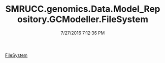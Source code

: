﻿---
title: SMRUCC.genomics.Data.Model_Repository.GCModeller.FileSystem
date: 7/27/2016 7:12:36 PM
---

[FileSystem](T-SMRUCC.genomics.Data.Model_Repository.GCModeller.FileSystem.FileSystem.html)
